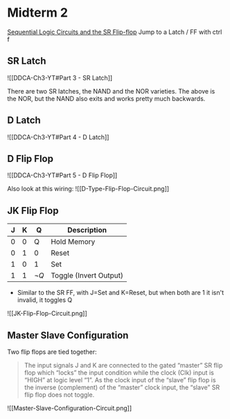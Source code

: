 





# Midterm 2
[Sequential Logic Circuits and the SR Flip-flop](https://www.electronics-tutorials.ws/sequential/seq_1.html)
Jump to a Latch / FF with ctrl f 

## SR Latch
![[DDCA-Ch3-YT#Part 3 - SR Latch]]

There are two SR latches, the NAND and the NOR varieties. The above is the NOR, but the NAND also exits and works pretty much backwards.


## D Latch 
![[DDCA-Ch3-YT#Part 4 - D Latch]]


## D Flip Flop
![[DDCA-Ch3-YT#Part 5 - D Flip Flop]]

Also look at this wiring:
![[D-Type-Flip-Flop-Circuit.png]]


## JK Flip Flop

| J   | K   | Q         | Description            |
| --- | --- | --------- | ---------------------- |
| 0   | 0   | Q         | Hold Memory            |
| 0   | 1   | 0         | Reset                  |
| 1   | 0   | 1         | Set                    |
| 1   | 1   | $\lnot Q$ | Toggle (Invert Output) |
- Similar to the SR FF, with J=Set and K=Reset, but when both are 1 it isn't invalid, it toggles Q


![[JK-Flip-Flop-Circuit.png]]


## Master Slave Configuration
Two flip flops are tied together:
> The input signals J and K are connected to the gated “master” SR flip flop which “locks” the input condition while the clock (Clk) input is “HIGH” at logic level “1”. As the clock input of the “slave” flip flop is the inverse (complement) of the “master” clock input, the “slave” SR flip flop does not toggle. 

![[Master-Slave-Configuration-Circuit.png]]